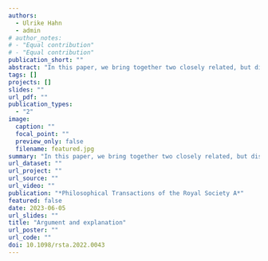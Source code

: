 ```yaml
---
authors:
  - Ulrike Hahn
  - admin
# author_notes:
# - "Equal contribution"
# - "Equal contribution"
publication_short: ""
abstract: "In this paper, we bring together two closely related, but distinct, notions: argument and explanation. We clarify their relationship. We then provide an integrative review of relevant research on these notions, drawn both from the cognitive science and the artificial intelligence (AI) literatures. We then use this material to identify key directions for future research, indicating areas where bringing together cognitive science and AI perspectives would be mutually beneficial."
tags: []
projects: []
slides: ""
url_pdf: ""
publication_types:
  - "2"
image:
  caption: ""
  focal_point: ""
  preview_only: false
  filename: featured.jpg
summary: "In this paper, we bring together two closely related, but distinct, notions: argument and explanation. We clarify their relationship. We then provide an integrative review of relevant research on these notions, drawn both from the cognitive science and the artificial intelligence (AI) literatures. We then use this material to identify key directions for future research, indicating areas where bringing together cognitive science and AI perspectives would be mutually beneficial."
url_dataset: ""
url_project: ""
url_source: ""
url_video: ""
publication: "*Philosophical Transactions of the Royal Society A*"
featured: false
date: 2023-06-05
url_slides: ""
title: "Argument and explanation"
url_poster: ""
url_code: ""
doi: 10.1098/rsta.2022.0043
---
```

